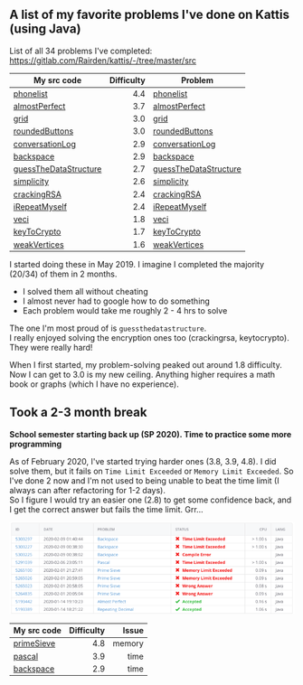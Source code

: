 ## A list of my favorite problems I've done on Kattis (using Java)

List of all 34 problems I've completed:  
https://gitlab.com/Rairden/kattis/-/tree/master/src

| My src code                                                                                                                   | Difficulty | Problem                                                                         |
|-------------------------------------------------------------------------------------------------------------------------------|-----------:|---------------------------------------------------------------------------------|
| [phonelist](https://gitlab.com/Rairden/kattis/-/blob/master/src/phonelist/PhoneList.java)                                     |        4.4 | [phonelist](https://open.kattis.com/problems/phonelist)                         |
| [almostPerfect](https://gitlab.com/Rairden/kattis/-/blob/master/src/almostperfect/AlmostPerfect.java)                         |        3.7 | [almostPerfect](https://open.kattis.com/problems/almostperfect)                 |
| [grid](https://gitlab.com/Rairden/kattis/-/blob/master/src/grid/Grid.java)                                                    |        3.0 | [grid](https://open.kattis.com/problems/grid)                                   |
| [roundedButtons](https://gitlab.com/Rairden/kattis/-/blob/master/src/roundedbuttons/RoundedButtons.java)                      |        3.0 | [roundedButtons](https://open.kattis.com/problems/roundedbuttons)               |
| [conversationLog](https://gitlab.com/Rairden/kattis/-/blob/master/src/conversationlog/ConversationLog.java)                   |        2.9 | [conversationLog](https://open.kattis.com/problems/conversationlog)             |
| [backspace](https://gitlab.com/Rairden/kattis/-/blob/master/src/backspace/Backspace.java)                                     |        2.9 | [backspace](https://open.kattis.com/problems/backspace)                         |
| [guessTheDataStructure](https://gitlab.com/Rairden/kattis/-/blob/master/src/guessthedatastructure/GuessTheDataStructure.java) |        2.7 | [guessTheDataStructure](https://open.kattis.com/problems/guessthedatastructure) |
| [simplicity](https://gitlab.com/Rairden/kattis/-/blob/master/src/simplicity/Simplicity.java)                                  |        2.6 | [simplicity](https://open.kattis.com/problems/simplicity)                       |
| [crackingRSA](https://gitlab.com/Rairden/kattis/-/blob/master/src/crackingrsa/CrackingRSA.java)                               |        2.4 | [crackingRSA](https://open.kattis.com/problems/crackingrsa)                     |
| [iRepeatMyself](https://gitlab.com/Rairden/kattis/-/blob/master/src/irepeatmyself/IRepeatMyself.java)                         |        2.4 | [iRepeatMyself](https://open.kattis.com/problems/irepeatmyself)                 |
| [veci](https://gitlab.com/Rairden/kattis/-/tree/master/src/veci)                                                              |        1.8 | [veci](https://open.kattis.com/problems/veci)                                   |
| [keyToCrypto](https://gitlab.com/Rairden/kattis/-/blob/master/src/keytocrypto/KeyToCrypto.java)                               |        1.7 | [keyToCrypto](https://open.kattis.com/problems/keytocrypto)                     |
| [weakVertices](https://gitlab.com/Rairden/kattis/-/tree/master/src/weakvertices)                                              |        1.6 | [weakVertices](https://open.kattis.com/problems/weakvertices)                   |


I started doing these in May 2019. I imagine I completed the majority (20/34) of them in 2 months.  

* I solved them all without cheating
* I almost never had to google how to do something
* Each problem would take me roughly 2 - 4 hrs to solve

The one I'm most proud of is `guessthedatastructure`.  
I really enjoyed solving the encryption ones too (crackingrsa, keytocrypto). They were really hard!  

When I first started, my problem-solving peaked out around 1.8 difficulty. Now I can get to 3.0 is my new ceiling. Anything higher requires a math book or graphs (which I have no experience).  

## Took a 2-3 month break


**School semester starting back up (SP 2020). Time to practice some more programming**  

As of February 2020, I've started trying harder ones (3.8, 3.9, 4.8).  I did solve them, but it fails on `Time Limit Exceeded` or `Memory Limit Exceeded`.  So I've done 2 now and I'm not used to being unable to beat the time limit (I always can after refactoring for 1-2 days).  
So I figure I would try an easier one (2.8) to get some confidence back, and I get the correct answer but fails the time limit.  Grr...

![](/docs/limitExceeded.png)

| My src code                                                                                  | Difficulty |  Issue |
|----------------------------------------------------------------------------------------------|-----------:|-------:|
| [primeSieve](https://gitlab.com/Rairden/kattis/-/blob/master/src/primesieve/PrimeSieve.java) |        4.8 | memory |
| [pascal](https://gitlab.com/Rairden/kattis/-/blob/master/src/pascal/Pascal.java)             |        3.9 |   time |
| [backspace](https://gitlab.com/Rairden/kattis/-/blob/master/src/backspace/Backspace.java)    |        2.9 |   time |

